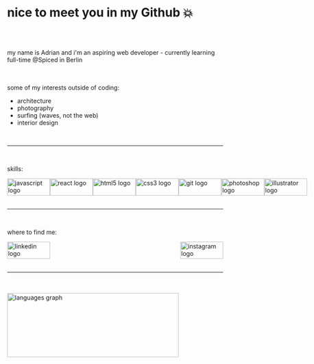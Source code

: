 <h1>nice to meet you in my Github 💥</h1>
<br>
<br>
<p>my name is Adrian and i'm an aspiring web developer - currently learning full-time @Spiced in Berlin</p>
<br>
<br>
  some of my interests outside of coding:
  <ul>
    <li>architecture</li>
    <li>photography</li>
    <li>surfing (waves, not the web)</li>
    <li>interior design</li>
  </ul>
<br>
<hr>
<br>
<p>skills:</p>
<div style="display: flex; justify-content: space-between;">
  <img src="https://cdn.jsdelivr.net/gh/devicons/devicon/icons/javascript/javascript-original.svg" height="40" width="100" alt="javascript logo"  />
  <img width="12" />
  <img src="https://cdn.jsdelivr.net/gh/devicons/devicon/icons/react/react-original.svg" height="40" width="100" alt="react logo"  />
  <img width="12" />
  <img src="https://cdn.jsdelivr.net/gh/devicons/devicon/icons/html5/html5-original.svg" height="40" width="100" alt="html5 logo"  />
  <img width="12" />
  <img src="https://cdn.jsdelivr.net/gh/devicons/devicon/icons/css3/css3-original.svg" height="40" width="100" alt="css3 logo"  />
  <img width="12" />
  <img src="https://cdn.jsdelivr.net/gh/devicons/devicon/icons/git/git-original.svg" height="40" width="100" alt="git logo"  />
  <img width="12" />
  <img src="https://upload.wikimedia.org/wikipedia/commons/a/af/Adobe_Photoshop_CC_icon.svg" height="40" width="100" alt="photoshop logo"  />
  <img width="12" />
  <img src="https://cdn.jsdelivr.net/gh/devicons/devicon/icons/illustrator/illustrator-plain.svg" height="40" width="100" alt="illustrator logo"  />
</div>
<br>
<hr>
<br>
<p>where to find me:</p>
<div style="display: flex; justify-content: space-between; align="center;">
  <a href="https://www.linkedin.com/in/adrian-ricken/" target="_blank">
    <img src="https://raw.githubusercontent.com/maurodesouza/profile-readme-generator/master/src/assets/icons/social/linkedin/default.svg" width="100" height="40" alt="linkedin logo"  />
  </a>
  <a href="https://www.instagram.com/adrianoparmigiano/" target="_blank">
    <img src="https://raw.githubusercontent.com/maurodesouza/profile-readme-generator/master/src/assets/icons/social/instagram/default.svg" width="100" height="40" alt="instagram logo"  />
  </a>
</div>
<br>
<hr>
<br>
<br>
<div align="left";>
  <img src="https://github-readme-stats.vercel.app/api/top-langs?username=adrianricken&locale=en&hide_title=false&layout=compact&card_width=320&langs_count=5&theme=default&hide_border=false&order=2" height="150" width="400" alt="languages graph"  />
</div>

###

###

###


###
